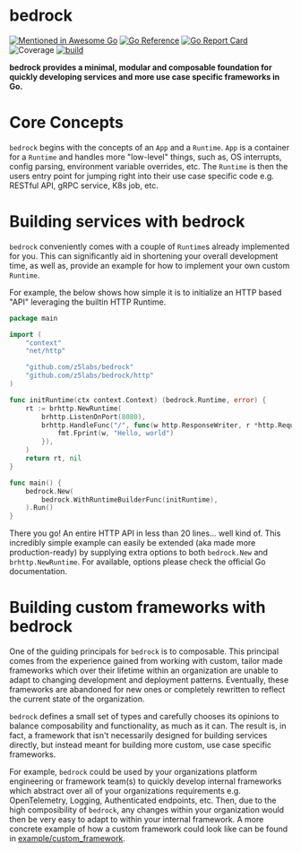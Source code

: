 # bedrock
[![Mentioned in Awesome Go](https://awesome.re/mentioned-badge.svg)](https://github.com/avelino/awesome-go)
[![Go Reference](https://pkg.go.dev/badge/github.com/z5labs/bedrock.svg)](https://pkg.go.dev/github.com/z5labs/bedrock)
[![Go Report Card](https://goreportcard.com/badge/github.com/z5labs/bedrock)](https://goreportcard.com/report/github.com/z5labs/bedrock)
![Coverage](https://img.shields.io/badge/Coverage-82.4%25-brightgreen)
[![build](https://github.com/z5labs/bedrock/actions/workflows/build.yaml/badge.svg)](https://github.com/z5labs/bedrock/actions/workflows/build.yaml)

**bedrock provides a minimal, modular and composable foundation for
quickly developing services and more use case specific frameworks in Go.**

# Core Concepts

`bedrock` begins with the concepts of an `App` and a `Runtime`. `App`
is a container for a `Runtime` and handles more "low-level" things,
such as, OS interrupts, config parsing, environment variable overrides, etc.
The `Runtime` is then the users entry point for jumping right into
their use case specific code e.g. RESTful API, gRPC service, K8s job, etc.

# Building services with bedrock

`bedrock` conveniently comes with a couple of `Runtime`s already implemented for you.
This can significantly aid in shortening your overall development time, as well as,
provide an example for how to implement your own custom `Runtime`.

For example, the below shows how simple it is to initialize an HTTP based "API" leveraging
the builtin HTTP Runtime.
```go
package main

import (
    "context"
    "net/http"

    "github.com/z5labs/bedrock"
    "github.com/z5labs/bedrock/http"
)

func initRuntime(ctx context.Context) (bedrock.Runtime, error) {
    rt := brhttp.NewRuntime(
		brhttp.ListenOnPort(8080),
		brhttp.HandleFunc("/", func(w http.ResponseWriter, r *http.Request) {
			fmt.Fprint(w, "Hello, world")
		}),
	)
	return rt, nil
}

func main() {
	bedrock.New(
		bedrock.WithRuntimeBuilderFunc(initRuntime),
	).Run()
}
```

There you go! An entire HTTP API in less than 20 lines... well kind of. This incredibly
simple example can easily be extended (aka made more production-ready) by supplying extra
options to both `bedrock.New` and `brhttp.NewRuntime`. For available, options please
check the official Go documentation.

# Building custom frameworks with bedrock

One of the guiding principals for `bedrock` is to composable. This principal comes
from the experience gained from working with custom, tailor made frameworks which
over their lifetime within an organization are unable to adapt to changing
development and deployment patterns. Eventually, these frameworks are abandoned
for new ones or completely rewritten to reflect the current state of the organization.

`bedrock` defines a small set of types and carefully chooses its opinions to balance
composability and functionality, as much as it can. The result is, in fact, a framework
that isn't necessarily designed for building services directly, but instead meant for building
more custom, use case specific frameworks.

For example, `bedrock` could be used by your organizations platform engineering or framework
team(s) to quickly develop internal frameworks which abstract over all of your organizations
requirements e.g. OpenTelemetry, Logging, Authenticated endpoints, etc. Then, due to the high composibility
of `bedrock`, any changes within your organization would then be very easy to adapt to within
your internal framework. A more concrete example of how a custom framework could look like
can be found in [example/custom_framework](https://github.com/z5labs/bedrock/tree/main/example/custom_framework).